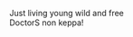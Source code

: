 Just living young wild and free <br/>
DoctorS non keppa! 

<!---
DoctorSala/DoctorSala is a ✨ special ✨ repository because its `README.md` (this file) appears on your GitHub profile.
You can click the Preview link to take a look at your changes.
--->
